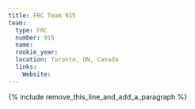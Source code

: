 ```yaml
---
title: FRC Team 915
team:
  type: FRC
  number: 915
  name:
  rookie_year:
  location: Toronto, ON, Canada
  links:
    Website:
---
```


{% include remove_this_line_and_add_a_paragraph %}